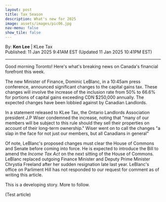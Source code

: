 ```yaml
---
layout: post
title: Tax Season
description: What's new for 2025
image: assets/images/pic06.jpg
nav-menu: false
show_tile: false
---
```


<style>
  p {
    margin-bottom: 15px; /* Reduce space below paragraphs */
  }

  hr.major {
    margin: 10px 0; /* Equal space above and below the <hr> */
  }
</style>

<!-- Credits -->
<div class="row">
	<div class="12u">
		<p>By: <b>Ken Lee</b> | KLee Tax <br> Published: 11 Jan 2025 9:41AM EST (Updated 11 Jan 2025 10:41PM EST)</p>
	</div>
</div>

<hr class="major"/>

<!-- Content -->

<section>
  <div class="row">
	  <div class="12u">
		<p>Good morning Toronto! Here's what's breaking news on Canada's financial forefront this week.</p>
      <p>The new Minister of Finance, Dominic LeBlanc, in a 10:45am press conference, announced significant changes to the capital gains tax. These changes will involve the increase of the inclusion rate from 50% to 66.6% for portions of capital gains exceeding CDN $250,000 annually. The expected changes have been lobbied against by Canadian Landlords.</p>
      <p>In a statement released to KLee Tax, the Ontario Landlords Association president J.P Wiser condemned the increase, noting that "many of our members will be subject to this rule should they sell their properties on account of their long-term ownership." Wiser went on to call the changes "a slap in the face for not just our members, but all Canadians in general"</p>
      <p>Of note, LeBlanc's proposed changes must clear the House of Commons and Senate before coming into force. He is expected to introduce the Bill to amend the <i>Income Tax Act</i> on the next sitting of the House of Commons. LeBlanc replaced outgoing Finance Minister and Deputy Prime Minister Chrystia Freeland after her sudden resignation late last year. LeBlanc's office on Parliment Hill has not responded to our request for comment as of writing this article.</p> 
      <p>This is a developing story. More to follow.</p>
      <p>(Test article)</p>
	  </div>
  </div>
</section>